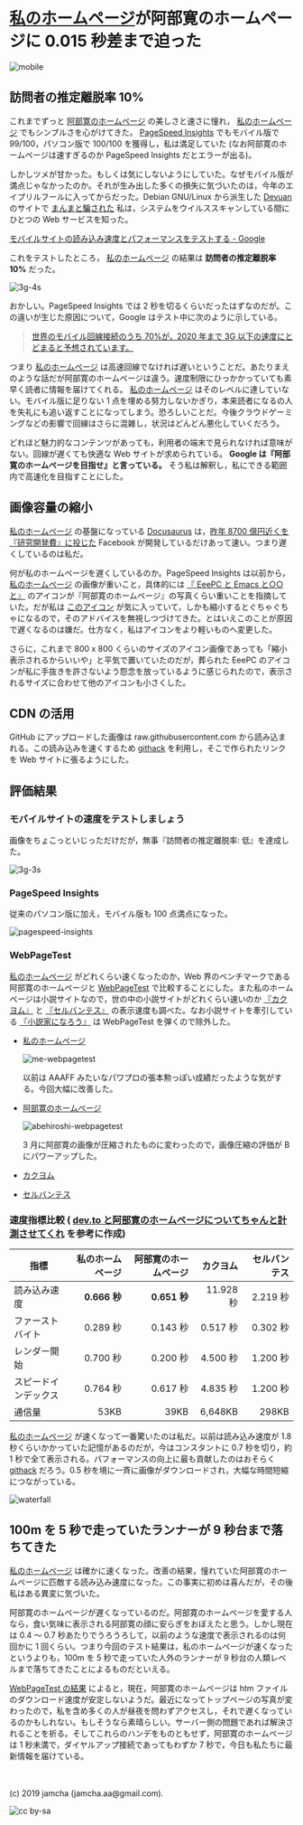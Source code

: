 

# [私のホームページ](https://jamcha-aa.github.io/About/)が阿部寛のホームページに 0.015 秒差まで迫った

![mobile](./gitbook/images/2019-04-03/mobile.png)    


## 訪問者の推定離脱率 10%

これまでずっと [阿部寛のホームページ](http://abehiroshi.la.coocan.jp/) の美しさと速さに憧れ， [私のホームページ](https://jamcha-aa.github.io/About/) でもシンプルさを心がけてきた。 [PageSpeed Insights](https://developers.google.com/speed/pagespeed/insights/?hl=ja) でもモバイル版で 99/100，パソコン版で 100/100 を獲得し，私は満足していた (なお阿部寛のホームページは速すぎるのか PageSpeed Insights だとエラーが出る)。  

しかしツメが甘かった。もしくは気にしないようにしていた。なぜモバイル版が満点じゃなかったのか。それが生み出した多くの損失に気づいたのは，今年のエイプリルフールに入ってからだった。Debian GNU/Linux から派生した [Devuan](https://devuan.org/) のサイトで [まんまと騙された](https://web.archive.org/web/20190401025707/http://www.devuan.org/pwned.html) 私は，システムをウイルススキャンしている間にひとつの Web サービスを知った。  

[モバイルサイトの読み込み速度とパフォーマンスをテストする - Google](https://testmysite.withgoogle.com/intl/ja-jp)  

これをテストしたところ， [私のホームページ](https://jamcha-aa.github.io/About/) の結果は **訪問者の推定離脱率 10%** だった。  

![3g-4s](./gitbook/images/2019-04-03/3g-4s.png)  

おかしい。PageSpeed Insights では 2 秒を切るくらいだったはずなのだが。この違いが生じた原因について，Google はテスト中に次のように示している。  

> [世界のモバイル回線接続のうち 70%が，2020 年まで 3G 以下の速度にとどまると予想されています。](https://www.thinkwithgoogle.com/data-gallery/detail/cellular-network-connections-slow-speeds/)  

つまり [私のホームページ](https://jamcha-aa.github.io/About/) は高速回線でなければ遅いということだ。あたりまえのような話だが阿部寛のホームページは違う。速度制限にひっかかっていても素早く読者に情報を届けてくれる。 [私のホームページ](https://jamcha-aa.github.io/About/) はそのレベルに達していない。モバイル版に足りない 1 点を埋める努力しないかぎり，本来読者になるの人を失礼にも追い返すことになってしまう。恐ろしいことだ。今後クラウドゲーミングなどの影響で回線はさらに混雑し，状況はどんどん悪化していくだろう。  

どれほど魅力的なコンテンツがあっても，利用者の端末で見られなければ意味がない。回線が遅くても快適な Web サイトが求められている。 **Google は『阿部寛のホームページを目指せ』と言っている。** そう私は解釈し，私にできる範囲内で高速化を目指すことにした。  


## 画像容量の縮小

[私のホームページ](https://jamcha-aa.github.io/About/) の基盤になっている [Docusaurus](https://docusaurus.io) は，[昨年 8700 億円近くを『研究開発費』に投じた](https://www.recode.net/2018/4/9/17204004/amazon-research-development-rd) Facebook が開発しているだけあって速い。つまり遅くしているのは私だ。  

何が私のホームページを遅くしているのか。PageSpeed Insights は以前から， [私のホームページ](https://jamcha-aa.github.io/About/) の画像が重いこと，具体的には [『 EeePC と Emacs と○○と』](https://jamcha-aa.github.io/EeePC/) のアイコンが『阿部寛のホームページ』の写真くらい重いことを指摘していた。だが私は [このアイコン](https://raw.githubusercontent.com/jamcha-aa/About/d769f1631ccc0afee272fec8f026124490b9cab4/website/static/img/users/eeepc.png) が気に入っていて，しかも縮小するとぐちゃぐちゃになるので，そのアドバイスを無視しつづけてきた。とはいえこのことが原因で遅くなるのは嫌だ。仕方なく，私はアイコンをより軽いものへ変更した。  

さらに，これまで 800 x 800 くらいのサイズのアイコン画像であっても「縮小表示されるからいいや」と平気で置いていたのだが，葬られた EeePC のアイコンが私に手抜きを許さないよう怨念を放っているように感じられたので，表示されるサイズに合わせて他のアイコンも小さくした。  


## CDN の活用

GitHub にアップロードした画像は raw.githubusercontent.com から読み込まれる。この読み込みを速くするため [githack](https://raw.githack.com) を利用し，そこで作られたリンクを Web サイトに張るようにした。  


## 評価結果


### モバイルサイトの速度をテストしましょう

画像をちょこっといじっただけだが，無事『訪問者の推定離脱率: 低』を達成した。  

![3g-3s](./gitbook/images/2019-04-03/3g-3s.png)  


### PageSpeed Insights

従来のパソコン版に加え，モバイル版も 100 点満点になった。  

![pagespeed-insights](./gitbook/images/2019-04-03/pagespeed-insights.png)  


### WebPageTest

[私のホームページ](https://jamcha-aa.github.io/About/) がどれくらい速くなったのか，Web 界のベンチマークである阿部寛のホームページと [WebPageTest](https://webpagetest.org) で比較することにした。また私のホームページは小説サイトなので，世の中の小説サイトがどれくらい速いのか [『カクヨム』](https://kakuyomu.jp) と [『セルバンテス』](https://cervan.jp/%0A%0A) の表示速度も調べた。なお小説サイトを牽引している [『小説家になろう』](https://syosetu.com) は WebPageTest を弾くので除外した。  

-   [私のホームページ](https://webpagetest.org/result/190401_BZ_94a6b9302ce934402d63d80941eb54a5/)  
    
    ![me-webpagetest](./gitbook/images/2019-04-03/me-webpagetest.png)  
    
    以前は AAAFF みたいなパワプロの張本勲っぽい成績だったような気がする。今回大幅に改善した。

-   [阿部寛のホームページ](https://webpagetest.org/result/190401_T5_c88fdb8b5000f16229c45b501f0e5c67/)  
    
    ![abehiroshi-webpagetest](./gitbook/images/2019-04-03/abehiroshi-webpagetest.png)  
    
    3 月に阿部寛の画像が圧縮されたものに変わったので，画像圧縮の評価が B にパワーアップした。

-   [カクヨム](https://webpagetest.org/result/190401_C8_dd3c4744687513c564959cad4418a3cc/)

-   [セルバンテス](https://webpagetest.org/result/190401_FJ_063694252e5f7ecfddc55f03e0c6cb8f)


### 速度指標比較 ( [dev.to と阿部寛のホームページについてちゃんと計測させてくれ](https://qiita.com/naru0504/items/7d652681d698f6d88c4f) を参考に作成)

| 指標                 | 私のホームページ | 阿部寛のホームページ | カクヨム  | セルバンテス |
|---------------------|-----------------:|---------------------:|----------:|------------:|
| 読み込み速度         | **0.666 秒**       | **0.651 秒**           | 11.928 秒 | 2.219 秒     |
| ファーストバイト     | 0.289 秒         | 0.143 秒             | 0.517 秒  | 0.302 秒     |
| レンダー開始         | 0.700 秒         | 0.200 秒             | 4.500 秒  | 1.200 秒     |
| スピードインデックス | 0.764 秒            | 0.617 秒                | 4.835 秒     | 1.200 秒        |
| 通信量               | 53KB             | 39KB                 | 6,648KB   | 298KB        |

[私のホームページ](https://jamcha-aa.github.io/About/) が速くなって一番驚いたのは私だ。以前は読み込み速度が 1.8 秒くらいかかっていた記憶があるのだが，今はコンスタントに 0.7 秒を切り，約 1 秒で全て表示される。パフォーマンスの向上に最も貢献したのはおそらく [githack](https://raw.githack.com) だろう。0.5 秒を境に一斉に画像がダウンロードされ，大幅な時間短縮につながっている。  

![waterfall](./gitbook/images/2019-04-03/waterfall.png)  


## 100m を 5 秒で走っていたランナーが 9 秒台まで落ちてきた

[私のホームページ](https://jamcha-aa.github.io/About/) は確かに速くなった。改善の結果，憧れていた阿部寛のホームページに匹敵する読み込み速度になった。この事実に初めは喜んだが，その後私はある異変に気づいた。  

阿部寛のホームページが遅くなっているのだ。阿部寛のホームページを愛する人なら，食い気味に表示される阿部寛の顔に安らぎをおぼえたと思う。しかし現在は 0.4 〜 0.7 秒あたりでうろうろして，以前のような速度で表示されるのは何回かに 1 回くらい。つまり今回のテスト結果は，私のホームページが速くなったというよりも，100m を 5 秒で走っていた人外のランナーが 9 秒台の人類レベルまで落ちてきたことによるものだといえる。  

[WebPageTest の結果](https://webpagetest.org/result/190401_T5_c88fdb8b5000f16229c45b501f0e5c67/) によると，現在，阿部寛のホームページは htm ファイルのダウンロード速度が安定しないようだ。最近になってトップページの写真が変わったので，私を含め多くの人が昼夜を問わずアクセスし，それで遅くなっているのかもしれない。もしそうなら素晴らしい。サーバー側の問題であれば解決されることを祈る。そしてこれらのハンデをものともせず，阿部寛のホームページは 1 秒未満で，ダイヤルアップ接続であってもわずか 7 秒で，今日も私たちに最新情報を届けている。  

<br>  
<br>  
(c) 2019 jamcha (jamcha.aa@gmail.com).  

![cc by-sa](https://i.creativecommons.org/l/by-sa/4.0/88x31.png)  

